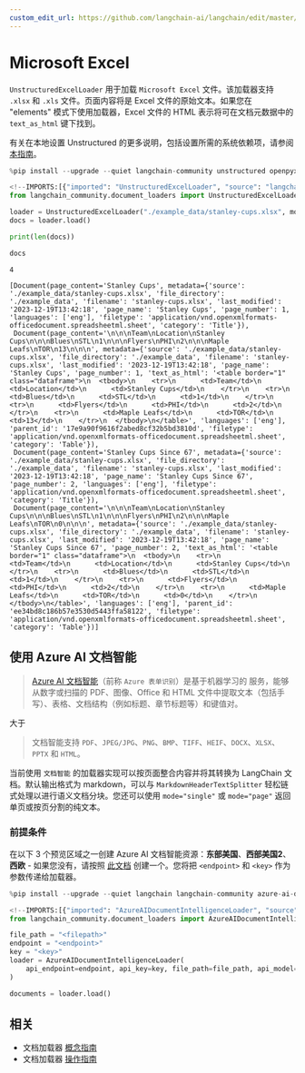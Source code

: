 ```yaml
---
custom_edit_url: https://github.com/langchain-ai/langchain/edit/master/docs/docs/integrations/document_loaders/microsoft_excel.ipynb
---
```

# Microsoft Excel

 `UnstructuredExcelLoader` 用于加载 `Microsoft Excel` 文件。该加载器支持 `.xlsx` 和 `.xls` 文件。页面内容将是 Excel 文件的原始文本。如果您在 "elements" 模式下使用加载器，Excel 文件的 HTML 表示将可在文档元数据中的 `text_as_html` 键下找到。

有关在本地设置 Unstructured 的更多说明，包括设置所需的系统依赖项，请参阅 [本指南](/docs/integrations/providers/unstructured/)。


```python
%pip install --upgrade --quiet langchain-community unstructured openpyxl
```


```python
<!--IMPORTS:[{"imported": "UnstructuredExcelLoader", "source": "langchain_community.document_loaders", "docs": "https://python.langchain.com/api_reference/community/document_loaders/langchain_community.document_loaders.excel.UnstructuredExcelLoader.html", "title": "Microsoft Excel"}]-->
from langchain_community.document_loaders import UnstructuredExcelLoader

loader = UnstructuredExcelLoader("./example_data/stanley-cups.xlsx", mode="elements")
docs = loader.load()

print(len(docs))

docs
```
```output
4
```


```output
[Document(page_content='Stanley Cups', metadata={'source': './example_data/stanley-cups.xlsx', 'file_directory': './example_data', 'filename': 'stanley-cups.xlsx', 'last_modified': '2023-12-19T13:42:18', 'page_name': 'Stanley Cups', 'page_number': 1, 'languages': ['eng'], 'filetype': 'application/vnd.openxmlformats-officedocument.spreadsheetml.sheet', 'category': 'Title'}),
 Document(page_content='\n\n\nTeam\nLocation\nStanley Cups\n\n\nBlues\nSTL\n1\n\n\nFlyers\nPHI\n2\n\n\nMaple Leafs\nTOR\n13\n\n\n', metadata={'source': './example_data/stanley-cups.xlsx', 'file_directory': './example_data', 'filename': 'stanley-cups.xlsx', 'last_modified': '2023-12-19T13:42:18', 'page_name': 'Stanley Cups', 'page_number': 1, 'text_as_html': '<table border="1" class="dataframe">\n  <tbody>\n    <tr>\n      <td>Team</td>\n      <td>Location</td>\n      <td>Stanley Cups</td>\n    </tr>\n    <tr>\n      <td>Blues</td>\n      <td>STL</td>\n      <td>1</td>\n    </tr>\n    <tr>\n      <td>Flyers</td>\n      <td>PHI</td>\n      <td>2</td>\n    </tr>\n    <tr>\n      <td>Maple Leafs</td>\n      <td>TOR</td>\n      <td>13</td>\n    </tr>\n  </tbody>\n</table>', 'languages': ['eng'], 'parent_id': '17e9a90f9616f2abed8cf32b5bd3810d', 'filetype': 'application/vnd.openxmlformats-officedocument.spreadsheetml.sheet', 'category': 'Table'}),
 Document(page_content='Stanley Cups Since 67', metadata={'source': './example_data/stanley-cups.xlsx', 'file_directory': './example_data', 'filename': 'stanley-cups.xlsx', 'last_modified': '2023-12-19T13:42:18', 'page_name': 'Stanley Cups Since 67', 'page_number': 2, 'languages': ['eng'], 'filetype': 'application/vnd.openxmlformats-officedocument.spreadsheetml.sheet', 'category': 'Title'}),
 Document(page_content='\n\n\nTeam\nLocation\nStanley Cups\n\n\nBlues\nSTL\n1\n\n\nFlyers\nPHI\n2\n\n\nMaple Leafs\nTOR\n0\n\n\n', metadata={'source': './example_data/stanley-cups.xlsx', 'file_directory': './example_data', 'filename': 'stanley-cups.xlsx', 'last_modified': '2023-12-19T13:42:18', 'page_name': 'Stanley Cups Since 67', 'page_number': 2, 'text_as_html': '<table border="1" class="dataframe">\n  <tbody>\n    <tr>\n      <td>Team</td>\n      <td>Location</td>\n      <td>Stanley Cups</td>\n    </tr>\n    <tr>\n      <td>Blues</td>\n      <td>STL</td>\n      <td>1</td>\n    </tr>\n    <tr>\n      <td>Flyers</td>\n      <td>PHI</td>\n      <td>2</td>\n    </tr>\n    <tr>\n      <td>Maple Leafs</td>\n      <td>TOR</td>\n      <td>0</td>\n    </tr>\n  </tbody>\n</table>', 'languages': ['eng'], 'parent_id': 'ee34bd8c186b57e3530d5443ffa58122', 'filetype': 'application/vnd.openxmlformats-officedocument.spreadsheetml.sheet', 'category': 'Table'})]
```


## 使用 Azure AI 文档智能

>[Azure AI 文档智能](https://aka.ms/doc-intelligence)（前称 `Azure 表单识别`）是基于机器学习的
>服务，能够从数字或扫描的 PDF、图像、Office 和 HTML 文件中提取文本（包括手写）、表格、文档结构（例如标题、章节标题等）和键值对。
>
大于
>文档智能支持 `PDF`、`JPEG/JPG`、`PNG`、`BMP`、`TIFF`、`HEIF`、`DOCX`、`XLSX`、`PPTX` 和 `HTML`。

当前使用 `文档智能` 的加载器实现可以按页面整合内容并将其转换为 LangChain 文档。默认输出格式为 markdown，可以与 `MarkdownHeaderTextSplitter` 轻松链式处理以进行语义文档分块。您还可以使用 `mode="single"` 或 `mode="page"` 返回单页或按页分割的纯文本。


### 前提条件

在以下 3 个预览区域之一创建 Azure AI 文档智能资源：**东部美国**、**西部美国2**、**西欧** - 如果您没有，请按照 [此文档](https://learn.microsoft.com/azure/ai-services/document-intelligence/create-document-intelligence-resource?view=doc-intel-4.0.0) 创建一个。您将把 `<endpoint>` 和 `<key>` 作为参数传递给加载器。


```python
%pip install --upgrade --quiet langchain langchain-community azure-ai-documentintelligence
```


```python
<!--IMPORTS:[{"imported": "AzureAIDocumentIntelligenceLoader", "source": "langchain_community.document_loaders", "docs": "https://python.langchain.com/api_reference/community/document_loaders/langchain_community.document_loaders.doc_intelligence.AzureAIDocumentIntelligenceLoader.html", "title": "Microsoft Excel"}]-->
from langchain_community.document_loaders import AzureAIDocumentIntelligenceLoader

file_path = "<filepath>"
endpoint = "<endpoint>"
key = "<key>"
loader = AzureAIDocumentIntelligenceLoader(
    api_endpoint=endpoint, api_key=key, file_path=file_path, api_model="prebuilt-layout"
)

documents = loader.load()
```


## 相关

- 文档加载器 [概念指南](/docs/concepts/#document-loaders)
- 文档加载器 [操作指南](/docs/how_to/#document-loaders)
